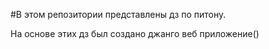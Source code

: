 #В этом репозитории представлены дз по питону.

На основе этих дз был создано джанго веб приложение()


